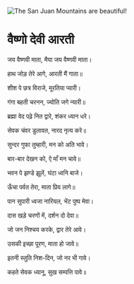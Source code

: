 ![The San Juan Mountains are beautiful!](lib/images/img.png "San Juan Mountains")

#  वैष्णो देवी आरती 

जय वैष्णवी माता, मैया जय वैष्णवी माता।

हाथ जोड़ तेरे आगे, आरती मैं गाता॥

शीश पे छत्र विराजे, मूरतिया प्यारी।

गंगा बहती चरनन, ज्योति जगे न्यारी॥

ब्रह्मा वेद पढ़े नित द्वारे, शंकर ध्यान धरे।

सेवक चंवर डुलावत, नारद नृत्य करे॥

सुन्दर गुफा तुम्हारी, मन को अति भावे।

बार-बार देखन को, ऐ माँ मन चावे॥

भवन पे झण्डे झूलें, घंटा ध्वनि बाजे।

ऊँचा पर्वत तेरा, माता प्रिय लागे॥

पान सुपारी ध्वजा नारियल, भेंट पुष्प मेवा।

दास खड़े चरणों में, दर्शन दो देवा॥

जो जन निश्चय करके, द्वार तेरे आवे।

उसकी इच्छा पूरण, माता हो जावे॥

इतनी स्तुति निश-दिन, जो नर भी गावे।

कहते सेवक ध्यानू, सुख सम्पत्ति पावे॥